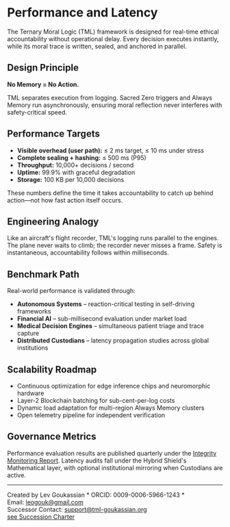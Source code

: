 # Performance and Latency

The Ternary Moral Logic (TML) framework is designed for real-time ethical accountability without operational delay.
Every decision executes instantly, while its moral trace is written, sealed, and anchored in parallel.

## Design Principle

**No Memory = No Action.**

TML separates execution from logging. Sacred Zero triggers and Always Memory run asynchronously, ensuring moral reflection never interferes with safety-critical speed.

## Performance Targets

* **Visible overhead (user path):** ≤ 2 ms target, ≤ 10 ms under stress
* **Complete sealing + hashing:** ≤ 500 ms (P95)
* **Throughput:** 10,000+ decisions / second
* **Uptime:** 99.9% with graceful degradation
* **Storage:** 100 KB per 10,000 decisions

These numbers define the time it takes accountability to catch up behind action—not how fast action itself occurs.

## Engineering Analogy

Like an aircraft's flight recorder, TML's logging runs parallel to the engines.
The plane never waits to climb; the recorder never misses a frame.
Safety is instantaneous, accountability follows within milliseconds.

## Benchmark Path

Real-world performance is validated through:

* **Autonomous Systems** – reaction-critical testing in self-driving frameworks
* **Financial AI** – sub-millisecond evaluation under market load
* **Medical Decision Engines** – simultaneous patient triage and trace capture
* **Distributed Custodians** – latency propagation studies across global institutions

## Scalability Roadmap

* Continuous optimization for edge inference chips and neuromorphic hardware
* Layer-2 Blockchain batching for sub-cent-per-log costs
* Dynamic load adaptation for multi-region Always Memory clusters
* Open telemetry pipeline for independent verification

## Governance Metrics

Performance evaluation results are published quarterly under the
[Integrity Monitoring Report](/protection/integrity-monitoring.md).
Latency audits fall under the Hybrid Shield's Mathematical layer,
with optional institutional mirroring when Custodians are active.

---

Created by Lev Goukassian * ORCID: 0009-0006-5966-1243 *   
Email: [leogouk@gmail.com](mailto:leogouk@gmail.com)   
Successor Contact: [support@tml-goukassian.org](mailto:support@tml-goukassian.org)   
[see Succession Charter](/TML-SUCCESSION-CHARTER.md)
